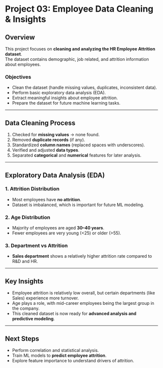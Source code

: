 # Project 03: Employee Data Cleaning & Insights

##  Overview
This project focuses on **cleaning and analyzing the HR Employee Attrition dataset**.  
The dataset contains demographic, job related, and attrition information about employees.

###  Objectives
- Clean the dataset (handle missing values, duplicates, inconsistent data).
- Perform basic exploratory data analysis (EDA).
- Extract meaningful insights about employee attrition.
- Prepare the dataset for future machine learning tasks.

---

##  Data Cleaning Process
1. Checked for **missing values** → none found.
2. Removed **duplicate records** (if any).
3. Standardized **column names** (replaced spaces with underscores).
4. Verified and adjusted **data types**.
5. Separated **categorical** and **numerical** features for later analysis.

---

## Exploratory Data Analysis (EDA)

### 1. Attrition Distribution
- Most employees have **no attrition**.
- Dataset is imbalanced, which is important for future ML modeling.

### 2. Age Distribution
- Majority of employees are aged **30–40 years**.
- Fewer employees are very young (<25) or older (>55).

### 3. Department vs Attrition
- **Sales department** shows a relatively higher attrition rate compared to R&D and HR.

---

##  Key Insights
- Employee attrition is relatively low overall, but certain departments (like Sales) experience more turnover.  
- Age plays a role, with mid-career employees being the largest group in the company.  
- This cleaned dataset is now ready for **advanced analysis and predictive modeling**.

---

##  Next Steps
- Perform correlation and statistical analysis.
- Train ML models to **predict employee attrition**.
- Explore feature importance to understand drivers of attrition.

